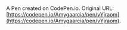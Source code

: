 # 

A Pen created on CodePen.io. Original URL: [https://codepen.io/Amygaarcia/pen/vYjraom](https://codepen.io/Amygaarcia/pen/vYjraom).

